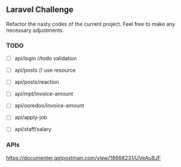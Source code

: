 ## Laravel Challenge

Refactor the nasty codes of the current project. Feel free to make any necessary adjustments.

### TODO

- [ ] api/login //todo validation 
- [ ] api/posts  // use resource
- [ ] api/posts/reaction


- [ ] api/mpt/invoice-amount
- [ ] api/ooredoo/invoice-amount


- [ ] api/apply-job
- [ ] api/staff/salary

### APIs
https://documenter.getpostman.com/view/18668231/UVeAu8JF